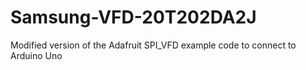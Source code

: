 # Samsung-VFD-20T202DA2J
Modified version of the Adafruit SPI_VFD example code to connect to Arduino Uno

